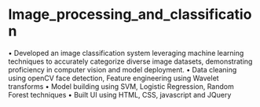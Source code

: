 # Image_processing_and_classification

• Developed an image classification system leveraging machine learning techniques to accurately categorize diverse
image datasets, demonstrating proficiency in computer vision and model deployment.
• Data cleaning using openCV face detection, Feature engineering using Wavelet transforms
• Model building using SVM, Logistic Regression, Random Forest techniques
• Built UI using HTML, CSS, javascript and JQuery
